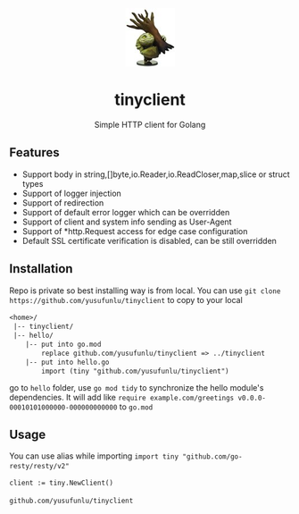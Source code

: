 <p align="center"><img src="tiny.jpg"/>

<p align="center">
<h1 align="center">tinyclient</h1>
<p align="center">Simple HTTP client for Golang</p>

## Features
* Support body in string,[]byte,io.Reader,io.ReadCloser,map,slice or struct types
* Support of logger injection
* Support of redirection
* Support of default error logger which can be overridden 
* Support of client and system info sending as User-Agent
* Support of *http.Request access for edge case configuration
* Default SSL certificate verification is disabled, can be still overridden

## Installation
Repo is private so best installing way is from local. You can use ``git clone https://github.com/yusufunlu/tinyclient`` to copy to your local
```
<home>/
 |-- tinyclient/
 |-- hello/
    |-- put into go.mod 
        replace github.com/yusufunlu/tinyclient => ../tinyclient
    |-- put into hello.go 
        import (tiny "github.com/yusufunlu/tinyclient")
```
go to ``hello`` folder, use ``go mod tidy`` to synchronize the hello module's dependencies. It will add like ``require example.com/greetings v0.0.0-00010101000000-000000000000`` to ``go.mod``


## Usage
You can use alias while importing
``import tiny "github.com/go-resty/resty/v2"``

````
client := tiny.NewClient()

github.com/yusufunlu/tinyclient
````

